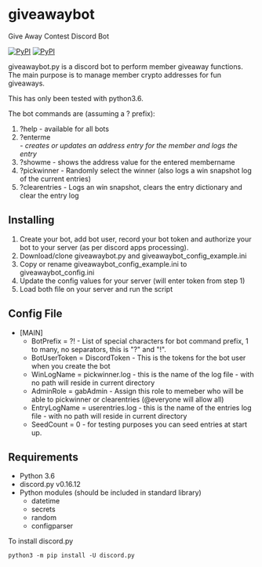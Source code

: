 # giveawaybot

Give Away Contest Discord Bot

[![PyPI](https://img.shields.io/pypi/v/discord.py.svg)](https://pypi.python.org/pypi/discord.py/)
[![PyPI](https://img.shields.io/badge/python-v3.6-blue.svg)](https://www.python.org/downloads/)

giveawaybot.py is a discord bot to perform member giveaway functions. The main purpose is to manage member crypto addresses for fun giveaways. 

This has only been tested with python3.6.

The bot commands are (assuming a ? prefix):

1. ?help - available for all bots
2. ?enterme <address> - creates or updates an address entry for the member and logs the entry
3. ?showme <membername> - shows the address value for the entered membername
4. ?pickwinner - Randomly select the winner (also logs a win snapshot log of the current entries)
5. ?clearentries - Logs an win snapshot, clears the entry dictionary and clear the entry log

## Installing

1. Create your bot, add bot user, record your bot token and authorize your bot to your server (as per discord apps processing).
2. Download/clone giveawaybot.py and giveawaybot_config_example.ini
3. Copy or rename giveawaybot_config_example.ini to giveawaybot_config.ini
4. Update the config values for your server (will enter token from step 1)
5. Load both file on your server and run the script


## Config File

- [MAIN]
	- BotPrefix = ?! - List of special characters for bot command prefix, 1 to many, no separators, this is "?" and "!".
	- BotUserToken = DiscordToken - This is the tokens for the bot user when you create the bot
	- WinLogName = pickwinner.log - this is the name of the log file - with no path will reside in current directory
	- AdminRole = gabAdmin - Assign this role to memeber who will be able to pickwinner or clearentries (@everyone will allow all)
	- EntryLogName = userentries.log - this is the name of the entries log file - with no path will reside in current directory
	- SeedCount = 0 - for testing purposes you can seed entries at start up. 

## Requirements

- Python 3.6 
- discord.py v0.16.12
- Python modules (should be included in standard library)
	- datetime
	- secrets
	- random
	- configparser

To install discord.py
```
python3 -m pip install -U discord.py
```
